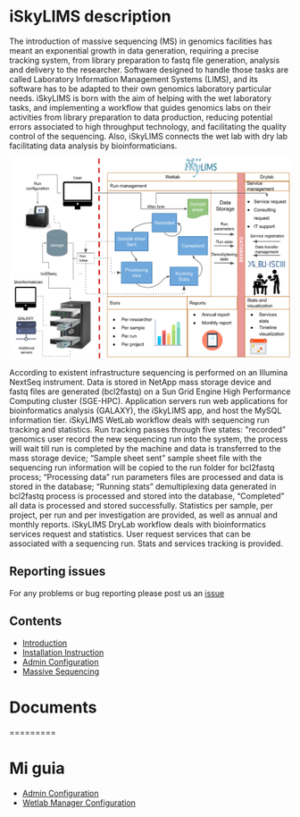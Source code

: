 # iSkyLIMS description

The introduction of massive sequencing (MS) in genomics facilities has meant an exponential growth in data generation, requiring a precise tracking system, from library preparation to fastq file generation, analysis and delivery to the researcher. Software designed to handle those tasks are called Laboratory Information Management Systems (LIMS), and its software has to be adapted to their own genomics laboratory particular needs. iSkyLIMS is born with the aim of helping with the wet laboratory tasks, and implementing a workflow that guides genomics labs on their activities from library preparation to data production, reducing potential errors associated to high throughput technology, and facilitating the quality control of the sequencing. Also, iSkyLIMS connects the wet lab with dry lab facilitating data analysis by bioinformaticians.

![iSkyLIMS diagram](images/iSkyLIMS_scheme.png)

According to existent infrastructure sequencing is performed on an Illumina NextSeq instrument. Data is stored in NetApp mass storage device and fastq files are generated (bcl2fastq) on a Sun Grid Engine High Performance Computing cluster (SGE-HPC).
Application servers run web applications for bioinformatics analysis (GALAXY), the iSkyLIMS app, and host the MySQL information tier. iSkyLIMS WetLab workflow deals with sequencing run tracking and statistics. Run tracking passes through five states: "recorded” genomics user record the new sequencing run into the system, the process will wait till run is completed by the machine and data is transferred to the mass storage device; “Sample sheet sent” sample sheet file with the sequencing run information will be copied to the run folder for bcl2fastq process; “Processing data” run parameters files are processed and data is stored in the database; “Running stats” demultiplexing data generated in bcl2fastq process is processed and stored into the database, “Completed” all data is processed and stored successfully. Statistics per sample, per project, per run and per investigation are provided, as well as annual and monthly reports. iSkyLIMS DryLab workflow deals with bioinformatics services request and statistics. User request services that can be associated with a sequencing run. Stats and services tracking is provided.

## Reporting issues
For any problems or bug reporting please post us an [issue](https://github.com/BU-ISCIII/iSkyLIMS/issues)

Contents
--------

* [Introduction](Introduction.md)
* [Installation Instruction](Installation.md)
* [Admin Configuration](AdminConfiguration.md)
* [Massive Sequencing](/massiveSequencing/massiveSequencing.md)







# Documents
=========


# Mi guia
* [Admin Configuration](massiveSequencing/AdminConfiguration.md)
* [Wetlab Manager Configuration](massiveSequencing/wetlabManagerConfiguration.md)
